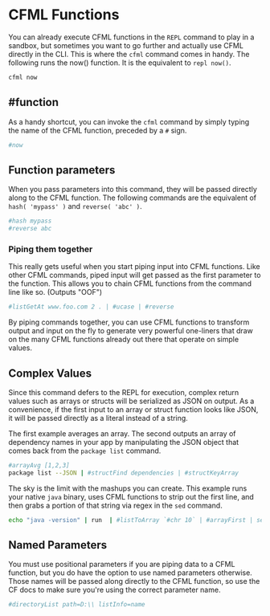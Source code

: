 # CFML Functions

You can already execute CFML functions in the `REPL` command to play in a sandbox, but sometimes you want to go further and actually use CFML directly in the CLI. This is where the `cfml` command comes in handy. The following runs the now() function. It is the equivalent to `repl now()`.

```bash
cfml now
```

## #function

As a handy shortcut, you can invoke the `cfml` command by simply typing the name of the CFML function, preceded by a `#` sign.

```bash
#now
```

## Function parameters

When you pass parameters into this command, they will be passed directly along to the CFML function. The following commands are the equivalent of `hash( 'mypass' )` and `reverse( 'abc' )`.

```bash
#hash mypass
#reverse abc
```

### Piping them together

This really gets useful when you start piping input into CFML functions. Like other CFML commands, piped input will get passed as the first parameter to the function. This allows you to chain CFML functions from the command line like so. (Outputs "OOF")

```bash
#listGetAt www.foo.com 2 . | #ucase | #reverse
```

By piping commands together, you can use CFML functions to transform output and input on the fly to generate very powerful one-liners that draw on the many CFML functions already out there that operate on simple values.

## Complex Values

Since this command defers to the REPL for execution, complex return values such as arrays or structs will be serialized as JSON on output. As a convenience, if the first input to an array or struct function looks like JSON, it will be passed directly as a literal instead of a string.

The first example averages an array. The second outputs an array of dependency names in your app by manipulating the JSON object that comes back from the `package list` command.

```bash
#arrayAvg [1,2,3]
package list --JSON | #structFind dependencies | #structKeyArray
```

The sky is the limit with the mashups you can create. This example runs your native `java` binary, uses CFML functions to strip out the first line, and then grabs a portion of that string via regex in the `sed` command.

```bash
echo "java -version" | run  | #listToArray `#chr 10` | #arrayFirst | sed 's/java version "(.*)"/\1/'
```

## Named Parameters

You must use positional parameters if you are piping data to a CFML function, but you do have the option to use named parameters otherwise. Those names will be passed along directly to the CFML function, so use the CF docs to make sure you're using the correct parameter name.

```bash
#directoryList path=D:\\ listInfo=name
```
